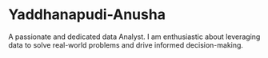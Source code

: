# Yaddhanapudi-Anusha
A passionate and dedicated data Analyst. I am enthusiastic about leveraging data to solve real-world problems and drive informed decision-making.
